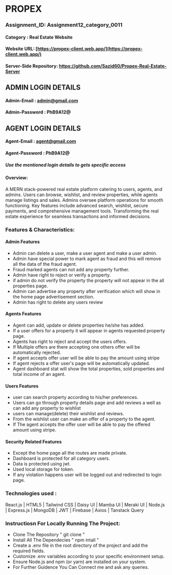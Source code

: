 
# PROPEX

### Assignment_ID: Assignment12_category_0011

#### Category : Real Estate Website

#### Website URL: [https://propex-client.web.app/](https://propex-client.web.app/)
#### Server-Side Repository: https://github.com/Sazid60/Propex-Real-Estate-Server



## ADMIN LOGIN DETAILS
#### Admin-Email : admin@gmail.com
#### Admin-Password : PhB9A12@

## AGENT LOGIN DETAILS
#### Agent-Email : agent@gmail.com
#### Agent-Password : PhB9A12@

##### ***Use the mentioned login details to gets specific access***


#### Overview:
A MERN stack-powered real estate platform catering to users, agents, and admins. Users can browse, wishlist, and review properties, while agents manage listings and sales. Admins oversee platform operations for smooth functioning. Key features include advanced search, wishlist, secure payments, and comprehensive management tools. Transforming the real estate experience for seamless transactions and informed decisions. 

### Features & Characteristics:


#### Admin Features
- Admin can delete a user, make a user agent and make a user admin.
- Admin have special power to mark agent as fraud and this will remove all the data of the fraud agent.
- Fraud marked agents can not add any property further.
- Admin have right to reject or verify a property.
- if admin do not verify the property the property will not appear in the all properties page.
- Admin can advertise any property after verification which will show in the home page advertisement section.
- Admin has right to delete any users review

#### Agents Features
- Agent can add, update or delete properties he/she has added.
- If a user offers for a property it will appear in agents requested property page.
- Agents has right to reject and accept the users offers.
- If Multiple offers are there accepting one others offer will be automatically rejected.
- If agent accepts offer user will be able to pay the amount using stripe
- If agent rejects a offer user's page will be automatically updated.
- Agent dashboard stat will show the total properties, sold properties and total income of an agent.

#### Users Features
- user can search property according to his/her preferences.
- Users can go through property details page and add reviews a well as can add any property to wishlist
- users can manage(delete) their wishlist and reviews.
- From the wishlist user can make an offer of a property to the agent.
- If The agent accepts the offer user will be able to pay the offered amount using stripe.

#### Security Related Features
- Except the home page all the routes are made private.
- Dashboard is protected for all category users.
- Data is protected using jwt.
- Used local storage for token.
- If any violation happens user will be logged out and redirected to login page.


### Technologies used : 
React.js | HTML5 | Tailwind CSS | Daisy UI | Mamba UI | Meraki UI | Node.js | Express.js | MongoDB | JWT | Firebase | Axios | Tanstack Query

### Instructiosn For Locally Running The Project:
- Clone The Repository " git clone <repository-url> "
- Install All The Dependecies " npm intall "
- Create a .env file in the root directory of the project and add the required fields.
- Customize .env variables according to your specific environment setup.
- Ensure Node.js and npm (or yarn) are installed on your system.
- For Further Guidence You Can Connect me and ask any queries.



